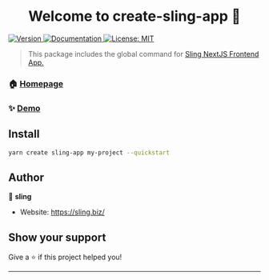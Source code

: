 <h1 align="center">Welcome to create-sling-app 👋</h1>
<p>
  <a href="https://www.npmjs.com/package/create-sling-app" target="_blank">
    <img alt="Version" src="https://img.shields.io/npm/v/create-sling-app.svg">
  </a>
  <a href="https://sling.biz/documentation/" target="_blank">
    <img alt="Documentation" src="https://img.shields.io/badge/documentation-yes-brightgreen.svg" />
  </a>
  <a href="#" target="_blank">
    <img alt="License: MIT" src="https://img.shields.io/badge/License-MIT-yellow.svg" />
  </a>
</p>

> This package includes the global command for <a href=&#34;https://github.com/slingbiz/sling-fe&#34;>Sling NextJS Frontend App.</a>

### 🏠 [Homepage](https://sling.biz/)

### ✨ [Demo](https://studio.sling.biz/)

## Install

```sh
yarn create sling-app my-project --quickstart
```

## Author

👤 **sling**

* Website: https://sling.biz/

## Show your support

Give a ⭐️ if this project helped you!

***
